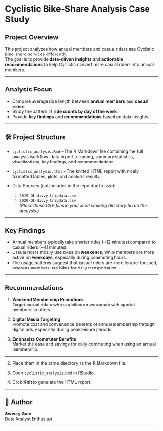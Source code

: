 # Cyclistic Bike-Share Analysis Case Study

##  Project Overview

This project analyzes how annual members and casual riders use Cyclistic bike-share services differently.  
The goal is to provide **data-driven insights** and **actionable recommendations** to help Cyclistic convert more casual riders into annual members.

---

##  Analysis Focus

- Compare average ride length between **annual members** and **casual riders**.
- Study the pattern of **ride counts by day of the week**.
- Provide **key findings** and **recommendations** based on data insights.

---

## 🛠️ Project Structure

- `cyclistic_analysis.Rmd` – The R Markdown file containing the full analysis workflow: data import, cleaning, summary statistics, visualizations, key findings, and recommendations.
  
- `cyclistic_analysis.html` – The knitted HTML report with nicely formatted tables, plots, and analysis results.
  
- Data Sources (not included in the repo due to size):
  - `2019-Q1-divvy-tripdata.csv`
  - `2020-Q1-divvy-tripdata.csv`  
  *(Place these CSV files in your local working directory to run the analysis.)*

---

##  Key Findings

- Annual members typically take shorter rides (~12 minutes) compared to casual riders (~41 minutes).
- Casual riders mostly use bikes on **weekends**, while members are more active on **weekdays**, especially during commuting hours.
- The usage patterns suggest that casual riders are more leisure-focused, whereas members use bikes for daily transportation.

---

##  Recommendations

1. **Weekend Membership Promotions**  
   Target casual riders who use bikes on weekends with special membership offers.

2. **Digital Media Targeting**  
   Promote cost and convenience benefits of annual membership through digital ads, especially during peak leisure periods.

3. **Emphasize Commuter Benefits**  
   Market the ease and savings for daily commuting when using an annual membership.

---

2. Place them in the same directory as the R Markdown file.

3. Open `cyclistic_analysis.Rmd` in RStudio.

4. Click **Knit** to generate the HTML report.

---

## 📎 Author

**Sweety Gain**  
Data Analyst Enthusiast  


---

